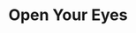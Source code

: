 ---
layout: gamepage
lang: "it"
title: "Open Your Eyes"
description: "Short project description."
cover_image: "/assets/OpenYourEyes/openyoureyes_cover.png"
background_image: "/assets/OpenYourEyes/openyoureyes_background.jpg"
background_color: "#615aed"

gallery:
  - "/assets/OpenYourEyes/1.jpg"

lang_links:
  it: "/it/projects/openyoureyes.html"
  en: "/en/projects/openyoureyes.html"

font: "/assets/OpenYourEyes/SuperDream.ttf"
---